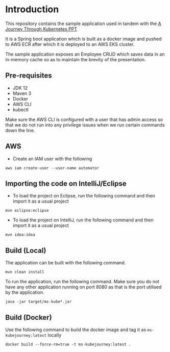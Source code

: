 # Introduction

This repository contains the sample application used in tandem with the [A Journey Through Kubernetes PPT](https://docs.google.com/presentation/d/19U_xBSLqnwbQYQUq-zu0pAJQkpjpYpBhhcWM81smJhM/edit?usp=sharing)


It is a Spring boot application which is built as a docker image and pushed to AWS ECR after which it is deployed to an AWS EKS cluster.

The sample application exposes an Employee CRUD which saves data in an in-memory cache so as to maintain the brevity of the presentation.

## Pre-requisites
 - JDK 12
 - Maven 3
 - Docker
 - AWS CLI
 - kubectl
 
Make sure the AWS CLI is configured with a user that has admin access so that we do not run into any privilege issues when we run certain commands down the line.
 
 
## AWS

- Create an IAM user with the following 
```
aws iam create-user --user-name automator
``` 
 
## Importing the code on IntelliJ/Eclipse

- To load the project on Eclipse, run the following command and then import it as a usual project
```
mvn eclipse:eclipse
```

- To load the project on IntelliJ, run the following command and then import it as a usual project
```
mvn idea:idea
```
 
## Build (Local)

The application can be built with the following command.
```
mvn clean install
```

To run the application, run the following command. Make sure you do not have any other application running on port 8080 as that is the port utilised by the application.
```
java -jar target/ms-kube*.jar
```

## Build (Docker)

Use the following command to build the docker image and tag it as `ms-kubejourney:latest` locally

```
docker build --force-rm=true -t ms-kubejourney:latest .
```




